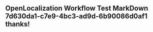 <properties
ms.topic="hero-topic"
ms.test1="hero-topic"
ms.test2="test"/>


## OpenLocalization Workflow Test MarkDown 7d630da1-c7e9-4bc3-ad9d-6b90086d0af1 thanks!



<!--HONumber=Jul16_HO4-->



